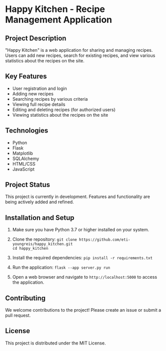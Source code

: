 # Happy Kitchen - Recipe Management Application

## Project Description

"Happy Kitchen" is a web application for sharing and managing recipes. Users can add new recipes, search for existing recipes, and view various statistics about the recipes on the site.

## Key Features

- User registration and login
- Adding new recipes
- Searching recipes by various criteria
- Viewing full recipe details
- Editing and deleting recipes (for authorized users)
- Viewing statistics about the recipes on the site

## Technologies

- Python
- Flask
- Matplotlib
- SQLAlchemy
- HTML/CSS
- JavaScript

## Project Status

This project is currently in development. Features and functionality are being actively added and refined.

## Installation and Setup

1. Make sure you have Python 3.7 or higher installed on your system.

2. Clone the repository:
   `git clone https://github.com/eti-youngreis/happy_kitchen.git` 	
   `cd happy_kitchen`

3. Install the required dependencies:
   `pip install -r requirements.txt`

4. Run the application:
    `flask --app server.py run`

5. Open a web browser and navigate to `http://localhost:5000` to access the application.

## Contributing

We welcome contributions to the project! Please create an issue or submit a pull request.

## License

This project is distributed under the MIT License.
